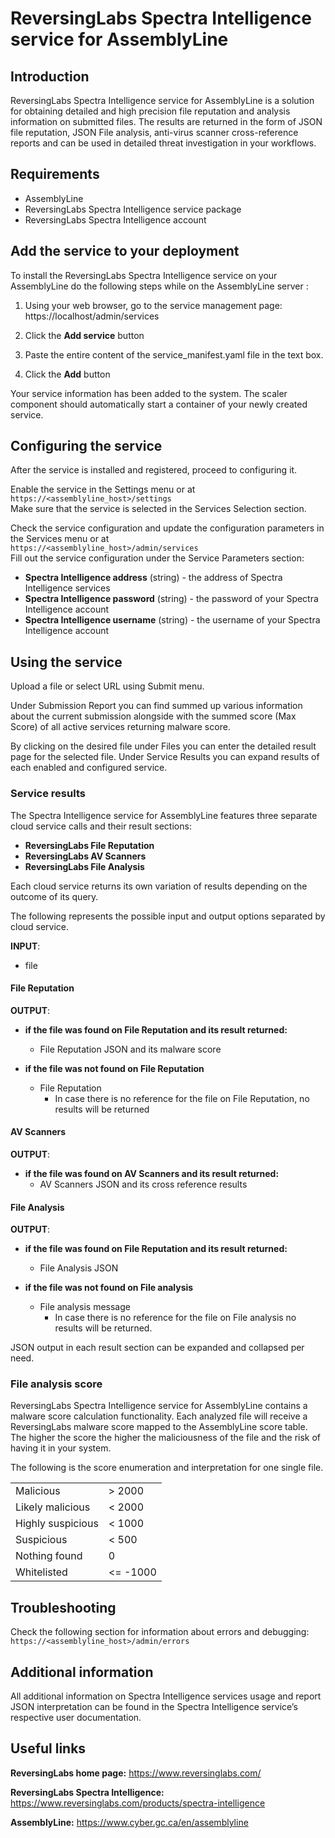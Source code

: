 # ReversingLabs Spectra Intelligence service for AssemblyLine


## Introduction
ReversingLabs Spectra Intelligence service for AssemblyLine is a solution for obtaining detailed and high precision file reputation and analysis information on submitted files. The results are returned in the form of JSON file reputation, JSON File analysis, anti-virus scanner cross-reference reports and can be used in detailed threat investigation in your workflows.
 
## Requirements
- AssemblyLine
- ReversingLabs Spectra Intelligence service package
- ReversingLabs Spectra Intelligence account

## Add the service to your deployment
To install the ReversingLabs Spectra Intelligence service on your AssemblyLine do the following steps while on the AssemblyLine server :

1. Using your web browser, go to the service management page: https://localhost/admin/services

2. Click the **Add service** button

3. Paste the entire content of the service_manifest.yaml file in the text box.

4. Click the **Add** button

Your service information has been added to the system. The scaler component should automatically start a container of your newly created service.

## Configuring the service
After the service is installed and registered, proceed to configuring it. 


Enable the service in the Settings menu or at  
`https://<assemblyline_host>/settings`   
Make sure that the service is selected in the Services Selection section.


Check the service configuration and update the configuration parameters in the Services menu or at  
`https://<assemblyline_host>/admin/services`  
Fill out the service configuration under the Service Parameters section:
- **Spectra Intelligence address** (string) - the address of Spectra Intelligence services
- **Spectra Intelligence password** (string) - the password of your Spectra Intelligence account
- **Spectra Intelligence username** (string) - the username of your Spectra Intelligence account

## Using the service
Upload a file or select URL using Submit menu.

Under Submission Report you can find summed up various information about the current submission alongside with the summed score (Max Score) of all active services returning malware score.

By clicking on the desired file under Files you can enter the detailed result page for the selected file.
Under Service Results you can expand results of each enabled and configured service.

### Service results
The Spectra Intelligence service for AssemblyLine features three separate cloud service calls and their result sections:
- **ReversingLabs File Reputation**
- **ReversingLabs AV Scanners**
- **ReversingLabs File Analysis**

Each cloud service returns its own variation of results depending on the outcome of its query.

The following represents the possible input and output options separated by cloud service.  

**INPUT**:
- file

#### File Reputation
**OUTPUT**: 
- **if the file was found on File Reputation and its result returned:**
    - File Reputation JSON and its malware score

- **if the file was not found on File Reputation**
    - File Reputation
        - In case there is no reference for the file on File Reputation, no results will be returned

#### AV Scanners
**OUTPUT**: 
- **if the file was found on AV Scanners and its result returned:**
    - AV Scanners JSON and its cross reference results

#### File Analysis
**OUTPUT**: 
- **if the file was found on File Reputation and its result returned:**
    - File Analysis JSON

- **if the file was not found on File analysis**
    - File analysis message
        - In case there is no reference for the file on File analysis no results will be returned.

JSON output in each result section can be expanded and collapsed per need.

### File analysis score
ReversingLabs Spectra Intelligence service for AssemblyLine contains a malware score calculation functionality.
Each analyzed file will receive a ReversingLabs malware score mapped to the AssemblyLine score table. The higher the score the higher the maliciousness of the file and the risk of having it in your system.

The following is the score enumeration and interpretation for one single file.


|   |   |
|---|---|
| Malicious | > 2000 | 
| Likely malicious | < 2000 |
| Highly suspicious | < 1000 |
| Suspicious | < 500 |
| Nothing found | 0 | 
| Whitelisted | <= -1000 | 



## Troubleshooting
Check the following section for information about errors and debugging:
`https://<assemblyline_host>/admin/errors`


## Additional information
All additional information on Spectra Intelligence services usage and report JSON interpretation can be found in the Spectra Intelligence service’s respective user documentation.

## Useful links
**ReversingLabs home page:**
https://www.reversinglabs.com/

**ReversingLabs Spectra Intelligence:**
https://www.reversinglabs.com/products/spectra-intelligence

**AssemblyLine:**
https://www.cyber.gc.ca/en/assemblyline


